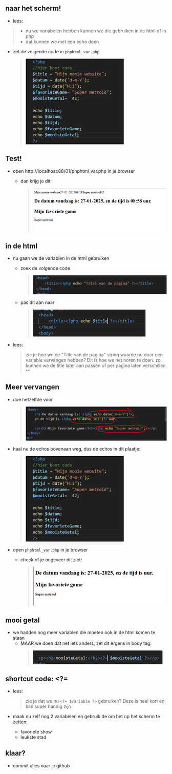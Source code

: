 ## naar het scherm!
- lees:
> - nu we variabelen hebben kunnen we die gebruiken in de html of in php 
> - dat kunnen we met een echo doen
 
 - zet de volgende code in `phphtml_var.php`
    > ![](img/echovar.PNG)

## Test!

- open http://localhost:88/01/phphtml_var.php in je browser
    - dan krijg je dit:

        > ![](img/scherm.PNG)
    
## in de html
- nu gaan we de variablen in de html gebruiken
    - zoek de volgende code
        > ![](img/title.PNG)
    - pas dit aan naar 
        > ![](img/titlena.PNG)

- lees:
    > zie je hoe we de "Title van de pagina" string waarde nu door een variable vervangen hebben? Dit is hoe we het horen te doen. zo kunnen we de title later aan passen of per pagina laten verschillen ^^

## Meer vervangen

- doe hetzelfde voor 

    > ![](img/anderevars.PNG)

- haal nu de echos bovenaan weg, dus de echos in dit plaatje:
    > ![](img/echovar.PNG)

- open `phphtml_var.php` in je browser
    - check of je ongeveer dit ziet:
        > ![](img/mooiinhtml.PNG)

## mooi getal

- we hadden nog meer variablen die moeten ook in de html komen te staan
    - MAAR we doen dat net iets anders, zet dit ergens in body tag:
        > ![](img/mooiste.PNG)

## shortcut code: <?=

- lees:
    > zie je dat we nu ```<?= $variable ?>``` gebruiken? Deze is heel kort en kan super handig zijn

- maak nu zelf nog 2 variabelen en gebruik de <?= ?> om het op het scherm te zetten:
    - favoriete show
    - leukste stad
    
## klaar?

- commit alles naar je github



 



